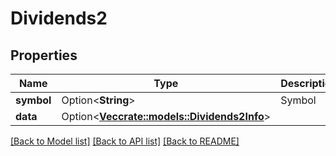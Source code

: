 # Dividends2

## Properties

Name | Type | Description | Notes
------------ | ------------- | ------------- | -------------
**symbol** | Option<**String**> | Symbol | [optional]
**data** | Option<[**Vec<crate::models::Dividends2Info>**](Dividends2Info.md)> |  | [optional]

[[Back to Model list]](../README.md#documentation-for-models) [[Back to API list]](../README.md#documentation-for-api-endpoints) [[Back to README]](../README.md)


